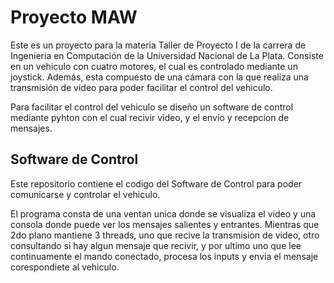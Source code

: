 <h1><b>Proyecto MAW</b></h1>

<p>Este es un proyecto para la materia Taller de Proyecto I de la carrera de Ingenieria en Computación de la Universidad Nacional de La Plata. Consiste en un vehiculo con cuatro motores, el cual es controlado mediante un joystick. Además, esta compuesto de una cámara con la que realiza una transmisión de video para poder facilitar el control del vehiculo.</p>
<p>Para facilitar el control del vehiculo se diseño un software de control mediante pyhton con el cual recivir video, y el envio y recepcion de mensajes.</p>

<h2><b>Software de Control</b></h2>
<p>Este repositorio contiene el codigo del Software de Control para poder comunicarse y controlar el vehiculo.</p>
<p>El programa consta de una ventan unica donde se visualiza el video y una consola donde puede ver los mensajes salientes y entrantes. Mientras que 2do plano mantiene 3 threads, uno que recive la transmision de video, otro consultando si hay algun mensaje que recivir, y por ultimo uno que lee continuamente el mando conectado, procesa los inputs y envia el mensaje corespondiete al vehiculo.</p>
